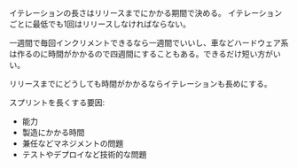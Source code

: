 イテレーションの長さはリリースまでにかかる期間で決める。
イテレーションごとに最低でも1回はリリースしなければならない。

一週間で毎回インクリメントできるなら一週間でいいし、車などハードウェア系は作るのに時間がかかるので四週間にすることもある。できるだけ短い方がいい。

リリースまでにどうしても時間がかかるならイテレーションも長めにする。

スプリントを長くする要因:

- 能力
- 製造にかかる時間
- 兼任などマネジメントの問題
- テストやデプロイなど技術的な問題
